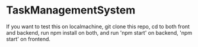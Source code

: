 # TaskManagementSystem

If you want to test this on localmachine, git clone this repo, cd to both front and backend, run npm install on both, and run 'npm start' on backend, 'npm start' on frontend.
